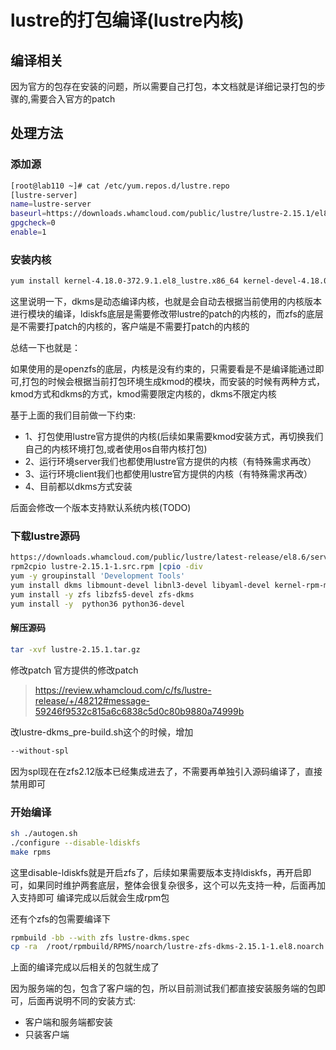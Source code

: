 # lustre的打包编译(lustre内核)

## 编译相关
因为官方的包存在安装的问题，所以需要自己打包，本文档就是详细记录打包的步骤的,需要合入官方的patch

## 处理方法
### 添加源
```bash
[root@lab110 ~]# cat /etc/yum.repos.d/lustre.repo
[lustre-server]
name=lustre-server
baseurl=https://downloads.whamcloud.com/public/lustre/lustre-2.15.1/el8.6/server/
gpgcheck=0
enable=1
```

### 安装内核
```bash
yum install kernel-4.18.0-372.9.1.el8_lustre.x86_64 kernel-devel-4.18.0-372.9.1.el8_lustre.x86_64
```
这里说明一下，dkms是动态编译内核，也就是会自动去根据当前使用的内核版本进行模块的编译，ldiskfs底层是需要修改带lustre的patch的内核的，而zfs的底层是不需要打patch的内核的，客户端是不需要打patch的内核的

总结一下也就是：

如果使用的是openzfs的底层，内核是没有约束的，只需要看是不是编译能通过即可,打包的时候会根据当前打包环境生成kmod的模块，而安装的时候有两种方式，kmod方式和dkms的方式，kmod需要限定内核的，dkms不限定内核

基于上面的我们目前做一下约束:
- 1、打包使用lustre官方提供的内核(后续如果需要kmod安装方式，再切换我们自己的内核环境打包,或者使用os自带内核打包)
- 2、运行环境server我们也都使用lustre官方提供的内核（有特殊需求再改）
- 3、运行环境client我们也都使用lustre官方提供的内核（有特殊需求再改）
- 4、目前都以dkms方式安装

后面会修改一个版本支持默认系统内核(TODO)

### 下载lustre源码
```bash
https://downloads.whamcloud.com/public/lustre/latest-release/el8.6/server/SRPMS/lustre-2.15.1-1.src.rpm
rpm2cpio lustre-2.15.1-1.src.rpm |cpio -div
yum -y groupinstall 'Development Tools'
yum install dkms libmount-devel libnl3-devel libyaml-devel kernel-rpm-macros 	kernel-abi-whitelists
yum install -y zfs libzfs5-devel zfs-dkms 
yum install -y  python36 python36-devel
```

#### 解压源码
```bash
tar -xvf lustre-2.15.1.tar.gz
```

修改patch
官方提供的修改patch
> https://review.whamcloud.com/c/fs/lustre-release/+/48212#message-59246f9532c815a6c6838c5d0c80b9880a74999b

改lustre-dkms_pre-build.sh这个的时候，增加
```bash
--without-spl
```
因为spl现在在zfs2.12版本已经集成进去了，不需要再单独引入源码编译了，直接禁用即可

### 开始编译
```bash
sh ./autogen.sh
./configure --disable-ldiskfs
make rpms
```
这里disable-ldiskfs就是开启zfs了，后续如果需要版本支持ldiskfs，再开启即可，如果同时维护两套底层，整体会很复杂很多，这个可以先支持一种，后面再加入支持即可
编译完成以后就会生成rpm包

还有个zfs的包需要编译下
```bash
rpmbuild -bb --with zfs lustre-dkms.spec
cp -ra  /root/rpmbuild/RPMS/noarch/lustre-zfs-dkms-2.15.1-1.el8.noarch.rpm /root/lustre-release/
```
上面的编译完成以后相关的包就生成了

因为服务端的包，包含了客户端的包，所以目前测试我们都直接安装服务端的包即可，后面再说明不同的安装方式:
- 客户端和服务端都安装
- 只装客户端
